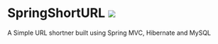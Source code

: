 SpringShortURL <img src="https://travis-ci.org/cfoxleyevans/SpringShortURL.svg?branch=master"/>
==============

A Simple URL shortner built using Spring MVC, Hibernate and MySQL
